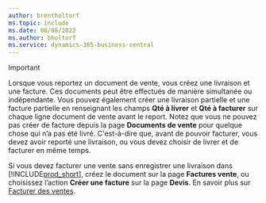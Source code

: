 ```yaml
---
author: brentholtorf
ms.topic: include
ms.date: 08/08/2022
ms.author: bholtorf
ms.service: dynamics-365-business-central
---
```

> [!IMPORTANT]
> Lorsque vous reportez un document de vente, vous créez une livraison et une facture. Ces documents peut être effectués de manière simultanée ou indépendante. Vous pouvez également créer une livraison partielle et une facture partielle en renseignant les champs **Qté à livrer** et **Qté à facturer** sur chaque ligne document de vente avant le report. Notez que vous ne pouvez pas créer de facture depuis la page **Documents de vente** pour quelque chose qui n’a pas été livré. C'est-à-dire que, avant de pouvoir facturer, vous devez avoir reporté une livraison, ou vous devez choisir de livrer et de facturer en même temps.
>
> Si vous devez facturer une vente sans enregistrer une livraison dans [!INCLUDE[prod_short](prod_short.md)], créez le document sur la page **Factures vente**, ou choisissez l’action **Créer une facture** sur la page **Devis**. En savoir plus sur [Facturer des ventes](../sales-how-invoice-sales.md).
